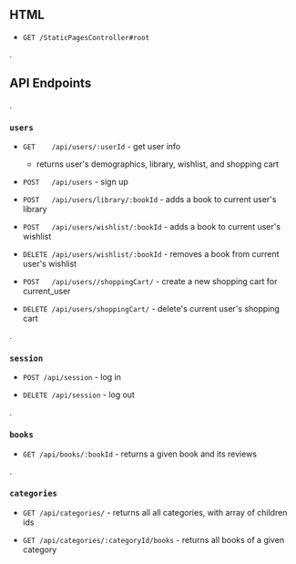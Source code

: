 ## HTML

* `GET /StaticPagesController#root`

.

## API Endpoints

.

### `users`

* `GET    /api/users/:userId` - get user info
    * returns user's demographics, library, wishlist, and shopping cart

* `POST   /api/users` - sign up

* `POST   /api/users/library/:bookId` - adds a book to current user's library

* `POST   /api/users/wishlist/:bookId` - adds a book to current user's wishlist 

* `DELETE /api/users/wishlist/:bookId` - removes a book from current user's wishlist 
    
* `POST   /api/users//shoppingCart/` - create a new shopping cart for current_user

* `DELETE /api/users/shoppingCart/` - delete's current user's shopping cart

.

### `session`

* `POST /api/session` - log in

* `DELETE /api/session` - log out

.

### `books`

* `GET /api/books/:bookId` - returns a given book and its reviews

.

### `categories`

* `GET /api/categories/` - returns all all categories, with array of children ids

* `GET /api/categories/:categoryId/books` - returns all books of a given category



